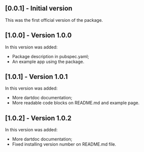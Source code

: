## [0.0.1] - Initial version

This was the first official version of the package.

## [1.0.0] - Version 1.0.0

In this version was added:

* Package description in pubspec.yaml;
* An example app using the package.

## [1.0.1] - Version 1.0.1

In this version was added:

* More dartdoc documentation;
* More readable code blocks on README.md and example page.

## [1.0.2] - Version 1.0.2

In this version was added:

* More dartdoc documentation;
* Fixed installing version number on README.md file.
